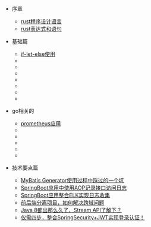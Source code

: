 * 序章
  * [rust程序设计语言](std/rust程序设计语言.md)
  * [rust表达式和语句](std/rust表达式和语句.md)

* 基础篇
  * [if-let-else使用](std/if-let-else使用.md)
  * [](std/)
  * [](std/)
  * [](std/)
  * [](std/)
  * [](std/)
  * [](std/)
  * [](std/)

* go相关的
  * [prometheus应用](go/prometheus应用.md)
  * [](std/)
  * [](std/)
  * [](std/)
  * [](std/)
  * [](std/)

* 技术要点篇
  * [MyBatis Generator使用过程中踩过的一个坑](technology/mybatis_mapper.md)
  * [SpringBoot应用中使用AOP记录接口访问日志](technology/aop_log.md)
  * [SpringBoot应用整合ELK实现日志收集](technology/mall_tiny_elk.md)
  * [前后端分离项目，如何解决跨域问题](technology/springboot_cors.md)
  * [Java 8都出那么久了，Stream API了解下？](technology/java_stream.md)
  * [仅需四步，整合SpringSecurity+JWT实现登录认证！](technology/springsecurity_use.md)

